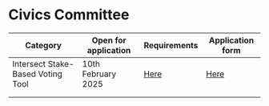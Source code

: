 # Civics Committee

| Category                          | Open for application | Requirements                                                                                                                                               | Application form                                         |
| --------------------------------- | -------------------- | ---------------------------------------------------------------------------------------------------------------------------------------------------------- | -------------------------------------------------------- |
| Intersect Stake-Based Voting Tool | 10th February 2025   | [Here](https://docs.intersectmbo.org/intersect-operational-services/2025-apply-for-tender/open-tenders/civics-committee/intersect-stake-based-voting-tool) | [Here](https://mpc.intersectmbo.org/funding-application) |
|                                   |                      |                                                                                                                                                            |                                                          |
|                                   |                      |                                                                                                                                                            |                                                          |

